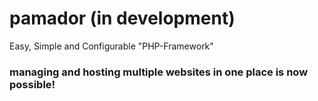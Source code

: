 # pamador (in development)
Easy, Simple and Configurable "PHP-Framework"

### managing and hosting multiple websites in one place is now possible!
